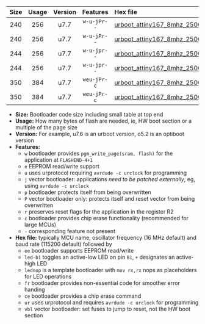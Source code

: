 |Size|Usage|Version|Features|Hex file|
|:-:|:-:|:-:|:-:|:--|
|240|256|u7.7|`w-u-jPr--`|[urboot_attiny167_8mhz_250000bps_led+b1_ur_vbl.hex](https://raw.githubusercontent.com/stefanrueger/urboot.hex/main/mcus/attiny167/fcpu_8mhz/250000_bps/urboot_attiny167_8mhz_250000bps_led+b1_ur_vbl.hex)|
|240|256|u7.7|`w-u-jPr--`|[urboot_attiny167_8mhz_250000bps_lednop_ur_vbl.hex](https://raw.githubusercontent.com/stefanrueger/urboot.hex/main/mcus/attiny167/fcpu_8mhz/250000_bps/urboot_attiny167_8mhz_250000bps_lednop_ur_vbl.hex)|
|244|256|u7.7|`w-u-jpr--`|[urboot_attiny167_8mhz_250000bps_led+b1_fr_ur_vbl.hex](https://raw.githubusercontent.com/stefanrueger/urboot.hex/main/mcus/attiny167/fcpu_8mhz/250000_bps/urboot_attiny167_8mhz_250000bps_led+b1_fr_ur_vbl.hex)|
|244|256|u7.7|`w-u-jpr--`|[urboot_attiny167_8mhz_250000bps_lednop_fr_ur_vbl.hex](https://raw.githubusercontent.com/stefanrueger/urboot.hex/main/mcus/attiny167/fcpu_8mhz/250000_bps/urboot_attiny167_8mhz_250000bps_lednop_fr_ur_vbl.hex)|
|350|384|u7.7|`weu-jPr-c`|[urboot_attiny167_8mhz_250000bps_ee_led+b1_fr_ce_ur_vbl.hex](https://raw.githubusercontent.com/stefanrueger/urboot.hex/main/mcus/attiny167/fcpu_8mhz/250000_bps/urboot_attiny167_8mhz_250000bps_ee_led+b1_fr_ce_ur_vbl.hex)|
|350|384|u7.7|`weu-jPr-c`|[urboot_attiny167_8mhz_250000bps_ee_lednop_fr_ce_ur_vbl.hex](https://raw.githubusercontent.com/stefanrueger/urboot.hex/main/mcus/attiny167/fcpu_8mhz/250000_bps/urboot_attiny167_8mhz_250000bps_ee_lednop_fr_ce_ur_vbl.hex)|

- **Size:** Bootloader code size including small table at top end
- **Usage:** How many bytes of flash are needed, ie, HW boot section or a multiple of the page size
- **Version:** For example, u7.6 is an urboot version, o5.2 is an optiboot version
- **Features:**
  + `w` bootloader provides `pgm_write_page(sram, flash)` for the application at `FLASHEND-4+1`
  + `e` EEPROM read/write support
  + `u` uses urprotocol requiring `avrdude -c urclock` for programming
  + `j` vector bootloader: applications *need to be patched externally*, eg, using `avrdude -c urclock`
  + `p` bootloader protects itself from being overwritten
  + `P` vector bootloader only: protects itself and reset vector from being overwritten
  + `r` preserves reset flags for the application in the register R2
  + `c` bootloader provides chip erase functionality (recommended for large MCUs)
  + `-` corresponding feature not present
- **Hex file:** typically MCU name, oscillator frequency (16 MHz default) and baud rate (115200 default) followed by
  + `ee` bootloader supports EEPROM read/write
  + `led-b1` toggles an active-low LED on pin `B1`, `+` designates an active-high LED
  + `lednop` is a template bootloader with `mov rx,rx` nops as placeholders for LED operations
  + `fr` bootloader provides non-essential code for smoother error handing
  + `ce` bootloader provides a chip erase command
  + `ur` uses urprotocol and requires `avrdude -c urclock` for programming
  + `vbl` vector bootloader: set fuses to jump to reset, not the HW boot section
